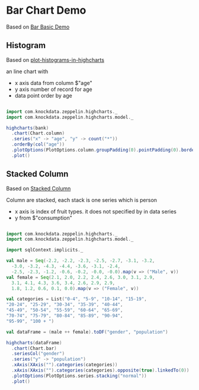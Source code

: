 # Bar Chart Demo

Based on [Bar Basic Demo](http://www.highcharts.com/demo/bar-basic)

## Histogram

Based on [plot-histograms-in-highcharts](http://stackoverflow.com/questions/18042165/plot-histograms-in-highcharts)

an line chart with

* x axis data from column $"age"
* y axis number of record for age
* data point order by age


```scala

import com.knockdata.zeppelin.highcharts._
import com.knockdata.zeppelin.highcharts.model._

highcharts(bank)
  .chart(Chart.column)
  .series("x" -> "age", "y" -> count("*"))
  .orderBy(col("age"))
  .plotOptions(PlotOptions.column.groupPadding(0).pointPadding(0).borderWidth(0))
  .plot()
```

## Stacked Column

Based on [Stacked Column](http://www.highcharts.com/demo/column-stacked)

Column are stacked, each stack is one series which is person

* x axis is index of fruit types. it does not specified by in data series
* y from $"consumption"


```scala

import com.knockdata.zeppelin.highcharts._
import com.knockdata.zeppelin.highcharts.model._

import sqlContext.implicits._

val male = Seq(-2.2, -2.2, -2.3, -2.5, -2.7, -3.1, -3.2,
  -3.0, -3.2, -4.3, -4.4, -3.6, -3.1, -2.4,
  -2.5, -2.3, -1.2, -0.6, -0.2, -0.0, -0.0).map(v => ("Male", v))
val female = Seq(2.1, 2.0, 2.2, 2.4, 2.6, 3.0, 3.1, 2.9,
  3.1, 4.1, 4.3, 3.6, 3.4, 2.6, 2.9, 2.9,
  1.8, 1.2, 0.6, 0.1, 0.0).map(v => ("Female", v))

val categories = List("0-4", "5-9", "10-14", "15-19",
"20-24", "25-29", "30-34", "35-39", "40-44",
"45-49", "50-54", "55-59", "60-64", "65-69",
"70-74", "75-79", "80-84", "85-89", "90-94",
"95-99", "100 + ")

val dataFrame = (male ++ female).toDF("gender", "population")

highcharts(dataFrame)
  .chart(Chart.bar)
  .seriesCol("gender")
  .series("y" -> "population")
  .xAxis(XAxis("").categories(categories))
  .xAxis(XAxis("").categories(categories).opposite(true).linkedTo(0))
  .plotOptions(PlotOptions.series.stacking("normal"))
  .plot()
```
